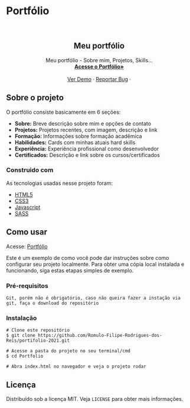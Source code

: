# Portfólio
<!-- PROJECT LOGO -->
<br />
<p align="center">
  <a href="https://github.com/Romulo-Filipe-Rodrigues-dos-Reis">
  </a>

  <h2 align="center">Meu portfólio</h2>

  <p align="center">
    Meu portfólio - Sobre mim, Projetos, Skills...
    <br />
    <a href="https://meu-portfolio-2021.netlify.app/"><strong>Acesse o Portfólio»</strong></a>
    <br />
    <br />
    <a href="https://github.com/Romulo-Filipe-Rodrigues-dos-Reis/portifolio-2021">Ver Demo</a>
    ·
    <a href="https://github.com/Romulo-Filipe-Rodrigues-dos-Reis/portifolio-2021/issues">Reportar Bug</a>
    ·
  </p>
</p>


<!-- ABOUT THE PROJECT -->
## Sobre o projeto

O portfólio consiste basicamente em 6 seções:
- **Sobre:** Breve descrição sobre mim e opções de contato
- **Projetos:** Projetos recentes, com imagem, descrição e link
- **Formação:** Informações sobre formação acadêmica
- **Habilidades:** Cards com minhas atuais hard skills
- **Experiência:** Experiência profissional como desenvolvedor
- **Certificados:** Descrição e link sobre os cursos/certificados


### Construido com

As tecnologias usadas nesse projeto foram:
* [HTML5](https://developer.mozilla.org/pt-BR/docs/Web/Guide/HTML/HTML5)
* [CSS3](https://developer.mozilla.org/pt-BR/docs/Web/CSS)
* [Javascript](https://developer.mozilla.org/pt-BR/docs/Web/JavaScript/)
* [SASS](https://sass-lang.com/)

<!-- GETTING STARTED -->
## Como usar

Acesse: <a href="https://github.com/Romulo-Filipe-Rodrigues-dos-Reis/portifolio-2021.git">Portfólio</a>

Este é um exemplo de como você pode dar instruções sobre como configurar seu projeto localmente. Para obter uma cópia local instalada e funcionando, siga estas etapas simples de exemplo.

### Pré-requisitos

``` Git, porém não é obrigatório, caso não queira fazer a instação via git, faça o download do repositório ```

### Instalação

```
# Clone este repositório
$ git clone https://github.com/Romulo-Filipe-Rodrigues-dos-Reis/portifolio-2021.git

# Acesse a pasta do projeto no seu terminal/cmd
$ cd Portfolio

# Abra index.html no navegador e veja o projeto rodar
```

<!-- LICENSE -->
## Licença

Distribuído sob a licença MIT. Veja `LICENSE` para obter mais informações.
